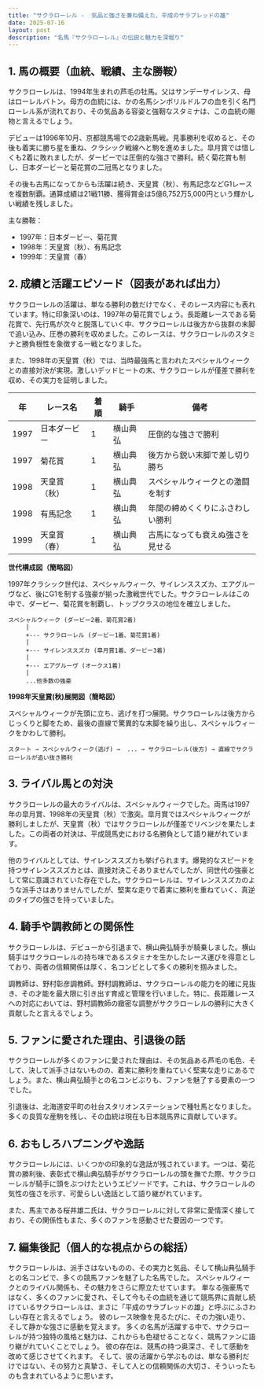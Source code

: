```yaml
---
title: "サクラローレル -  気品と強さを兼ね備えた、平成のサラブレッドの雄"
date: 2025-07-16
layout: post
description: "名馬『サクラローレル』の伝説と魅力を深堀り"
---
```


## 1. 馬の概要（血統、戦績、主な勝鞍）

サクラローレルは、1994年生まれの芦毛の牡馬。父はサンデーサイレンス、母はローレルバトン。母方の血統には、かの名馬シンボリルドルフの血を引く名門ローレル系が流れており、その気品ある容姿と強靭なスタミナは、この血統の賜物と言えるでしょう。

デビューは1996年10月、京都競馬場での2歳新馬戦。見事勝利を収めると、その後も着実に勝ち星を重ね、クラシック戦線へと駒を進めました。皐月賞では惜しくも2着に敗れましたが、ダービーでは圧倒的な強さで勝利。続く菊花賞も制し、日本ダービーと菊花賞の二冠馬となりました。

その後も古馬になってからも活躍は続き、天皇賞（秋）、有馬記念などG1レースを複数制覇。通算成績は21戦11勝、獲得賞金は5億6,752万5,000円という輝かしい戦績を残しました。


主な勝鞍：

* 1997年：日本ダービー、菊花賞
* 1998年：天皇賞（秋）、有馬記念
* 1999年：天皇賞（春）


## 2. 成績と活躍エピソード（図表があれば出力）

サクラローレルの活躍は、単なる勝利の数だけでなく、そのレース内容にも表れています。特に印象深いのは、1997年の菊花賞でしょう。長距離レースである菊花賞で、先行馬が次々と脱落していく中、サクラローレルは後方から抜群の末脚で追い込み、圧巻の勝利を収めました。このレースは、サクラローレルのスタミナと勝負根性を象徴する一戦となりました。

また、1998年の天皇賞（秋）では、当時最強馬と言われたスペシャルウィークとの直接対決が実現。激しいデッドヒートの末、サクラローレルが僅差で勝利を収め、その実力を証明しました。


| 年 | レース名          | 着順 | 騎手       | 備考                                     |
|----|-------------------|-----|------------|------------------------------------------|
| 1997 | 日本ダービー        | 1   | 横山典弘     | 圧倒的な強さで勝利                         |
| 1997 | 菊花賞            | 1   | 横山典弘     | 後方から鋭い末脚で差し切り勝ち                 |
| 1998 | 天皇賞（秋）       | 1   | 横山典弘     | スペシャルウィークとの激闘を制す             |
| 1998 | 有馬記念          | 1   | 横山典弘     | 年間の締めくくりにふさわしい勝利             |
| 1999 | 天皇賞（春）       | 1   | 横山典弘     | 古馬になっても衰えぬ強さを見せる             |


**世代構成図（簡略図）**

1997年クラシック世代は、スペシャルウィーク、サイレンススズカ、エアグルーヴなど、後にG1を制する強豪が揃った激戦世代でした。サクラローレルはこの中で、ダービー、菊花賞を制覇し、トップクラスの地位を確立しました。

```
スペシャルウィーク (ダービー2着、菊花賞2着)
     |
     +--- サクラローレル (ダービー1着、菊花賞1着)
     |
     +--- サイレンススズカ (皐月賞1着、ダービー3着)
     |
     +--- エアグルーヴ (オークス1着)
     |
     ...他多数の強豪
```


**1998年天皇賞(秋)展開図（簡略図）**

スペシャルウィークが先頭に立ち、逃げを打つ展開。サクラローレルは後方からじっくりと脚をため、最後の直線で驚異的な末脚を繰り出し、スペシャルウィークをかわして勝利。

```
スタート → スペシャルウィーク(逃げ) →  ... → サクラローレル(後方) → 直線でサクラローレルが追い抜き勝利
```


## 3. ライバル馬との対決

サクラローレルの最大のライバルは、スペシャルウィークでした。両馬は1997年の皐月賞、1998年の天皇賞（秋）で激突。皐月賞ではスペシャルウィークが勝利しましたが、天皇賞（秋）ではサクラローレルが僅差でリベンジを果たしました。この両者の対決は、平成競馬史における名勝負として語り継がれています。

他のライバルとしては、サイレンススズカも挙げられます。爆発的なスピードを持つサイレンススズカとは、直接対決こそありませんでしたが、同世代の強豪として常に意識されていた存在でした。サクラローレルは、サイレンススズカのような派手さはありませんでしたが、堅実な走りで着実に勝利を重ねていく、真逆のタイプの強さを持っていました。


## 4. 騎手や調教師との関係性

サクラローレルは、デビューから引退まで、横山典弘騎手が騎乗しました。横山騎手はサクラローレルの持ち味であるスタミナを生かしたレース運びを得意としており、両者の信頼関係は厚く、名コンビとして多くの勝利を掴みました。

調教師は、野村彰彦調教師。野村調教師は、サクラローレルの能力を的確に見抜き、その才能を最大限に引き出す育成と管理を行いました。特に、長距離レースへの対応においては、野村調教師の緻密な調整がサクラローレルの勝利に大きく貢献したと言えるでしょう。


## 5. ファンに愛された理由、引退後の話

サクラローレルが多くのファンに愛された理由は、その気品ある芦毛の毛色、そして、決して派手さはないものの、着実に勝利を重ねていく堅実な走りにあるでしょう。また、横山典弘騎手との名コンビぶりも、ファンを魅了する要素の一つでした。

引退後は、北海道安平町の社台スタリオンステーションで種牡馬となりました。多くの良質な産駒を残し、その血統は現在も日本競馬界に貢献しています。


## 6. おもしろハプニングや逸話

サクラローレルには、いくつかの印象的な逸話が残されています。一つは、菊花賞の勝利後、表彰式で横山典弘騎手がサクラローレルの頭を撫でた際、サクラローレルが騎手に頭をぶつけたというエピソードです。これは、サクラローレルの気性の強さを示す、可愛らしい逸話として語り継がれています。

また、馬主である桜井雄二氏は、サクラローレルに対して非常に愛情深く接しており、その関係性もまた、多くのファンを感動させた要因の一つです。


## 7. 編集後記（個人的な視点からの総括）

サクラローレルは、派手さはないものの、その実力と気品、そして横山典弘騎手との名コンビで、多くの競馬ファンを魅了した名馬でした。  スペシャルウィークとのライバル関係も、その魅力をさらに際立たせています。  単なる強豪馬ではなく、多くのファンに愛され、そして今もその血統を通じて競馬界に貢献し続けているサクラローレルは、まさに「平成のサラブレッドの雄」と呼ぶにふさわしい存在と言えるでしょう。  彼のレース映像を見るたびに、その力強い走り、そして静かな強さに感動を覚えます。  多くの名馬が活躍する中で、サクラローレルが持つ独特の風格と魅力は、これからも色褪せることなく、競馬ファンに語り継がれていくことでしょう。  彼の存在は、競馬の持つ奥深さ、そして感動を改めて感じさせてくれます。  そして、彼の活躍から学ぶものは、単なる勝利だけではない、その努力と真摯さ、そして人との信頼関係の大切さ、そういったものも含まれているように思います。
